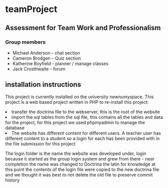 # teamProject  
## Assessment for Team Work and Professionalism  
### Group members  
* Michael Anderson - chat section 
* Cameron Brodgen - Quiz section 
* Katherine Boyfield - planner / manage classes 
* Jack Crosthwaite - forum

## installation instructions 
This project is currently installed on the university newnumyspace. 
This project is a web based project written in PHP to re-install this project:
<li> transfer the doctrina file to the webserver, this is the root of the website </li>
<li> import the sql tables from the sql file, this contains all the tables and data for the project, for this project we used phpmyadmin to manage the database</li>
<li> The website has different content for different users. A teacher user has different content to a student so a login for each has been provided with in the file submission for this project </li> 


The login folder is the name the website was developed under, login because it started as the group login system and grew from there - near completion the name was changed to Doctrina the latin for knowledge at this point the contents of the login file were copied to the new doctrina file and we thought it was best to not delete the old file to preserve commit history 
